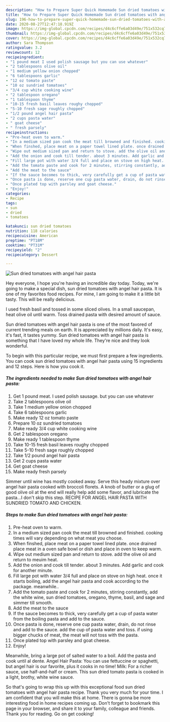 ```yaml
---
description: "How to Prepare Super Quick Homemade Sun dried tomatoes with angel hair pasta"
title: "How to Prepare Super Quick Homemade Sun dried tomatoes with angel hair pasta"
slug: 196-how-to-prepare-super-quick-homemade-sun-dried-tomatoes-with-angel-hair-pasta
date: 2020-08-27T12:47:18.919Z
image: https://img-global.cpcdn.com/recipes/d4c6cffe6a03d49e/751x532cq70/sun-dried-tomatoes-with-angel-hair-pasta-recipe-main-photo.jpg
thumbnail: https://img-global.cpcdn.com/recipes/d4c6cffe6a03d49e/751x532cq70/sun-dried-tomatoes-with-angel-hair-pasta-recipe-main-photo.jpg
cover: https://img-global.cpcdn.com/recipes/d4c6cffe6a03d49e/751x532cq70/sun-dried-tomatoes-with-angel-hair-pasta-recipe-main-photo.jpg
author: Sara Thompson
ratingvalue: 3.2
reviewcount: 12
recipeingredient:
- "1 pound meat I used polish sausage but you can use whatever"
- "2 tablespoons olive oil"
- "1 medium yellow onion chopped"
- "6 tablespoons garlic"
- "12 oz tomato paste"
- "10 oz sundried tomatoes"
- "3/4 cup white cooking wine"
- "2 tablespoon oregano"
- "1 tablespoon thyme"
- "10-15 fresh basil leaves roughy chopped"
- "5-10 fresh sage roughly chopped"
- "1/2 pound angel hair pasta"
- "2 cups pasta water"
- " goat cheese"
- " fresh parsely"
recipeinstructions:
- "Pre-heat oven to warm."
- "In a medium sized pan cook the meat till browned and finished. cooking times will vary depending on what meat you choose."
- "When finshed, place meat on a paper towel lined plate. once drained place meat in a oven safe bowl or dish and place in oven to keep warm."
- "Wipe out medium sized pan and return to stove. add the olive oil and return to meuim heat."
- "Add the onion and cook till tender. about 3 minutes. Add garlic and cook for another minute."
- "Fill large pot with water 3/4 full and place on stove on high heat. once it starts boiling, add the angel hair pasta and cook according to the package. meanwhile.."
- "Add the tomato paste and cook for 2 minutes, stirring constantly, add the white wine, sun dried tomatoes, oregano, thyme, basil, and sage and simmer till smooth."
- "Add the meat to the sauce"
- "If the sauce becomes to thick, very carefully get a cup of pasta water from the boiling pasta and add to the sauce."
- "Once pasta is done, reserve one cup pasta water, drain, do not rinse and add to the sauce. add the cup of pasta water and toss. if using bigger chucks of meat, the meat will not toss with the pasta."
- "Once plated top with parsley and goat cheese."
- "Enjoy!"
categories:
- Recipe
tags:
- sun
- dried
- tomatoes

katakunci: sun dried tomatoes 
nutrition: 118 calories
recipecuisine: American
preptime: "PT18M"
cooktime: "PT31M"
recipeyield: "2"
recipecategory: Dessert

---
```



![Sun dried tomatoes with angel hair pasta](https://img-global.cpcdn.com/recipes/d4c6cffe6a03d49e/751x532cq70/sun-dried-tomatoes-with-angel-hair-pasta-recipe-main-photo.jpg)

Hey everyone, I hope you're having an incredible day today. Today, we're going to make a special dish, sun dried tomatoes with angel hair pasta. It is one of my favorites food recipes. For mine, I am going to make it a little bit tasty. This will be really delicious.

I used fresh basil and tossed in some sliced olives. In a small saucepan, heat olive oil until warm. Toss drained pasta with desired amount of sauce.

Sun dried tomatoes with angel hair pasta is one of the most favored of current trending meals on earth. It is appreciated by millions daily. It's easy, it's fast, it tastes yummy. Sun dried tomatoes with angel hair pasta is something that I have loved my whole life. They're nice and they look wonderful.


To begin with this particular recipe, we must first prepare a few ingredients. You can cook sun dried tomatoes with angel hair pasta using 15 ingredients and 12 steps. Here is how you cook it.

<!--inarticleads1-->

##### The ingredients needed to make Sun dried tomatoes with angel hair pasta:

1. Get 1 pound meat. I used polish sausage. but you can use whatever
1. Take 2 tablespoons olive oil
1. Take 1 medium yellow onion chopped
1. Take 6 tablespoons garlic
1. Make ready 12 oz tomato paste
1. Prepare 10 oz sundried tomatoes
1. Make ready 3/4 cup white cooking wine
1. Get 2 tablespoon oregano
1. Make ready 1 tablespoon thyme
1. Take 10-15 fresh basil leaves roughy chopped
1. Take 5-10 fresh sage roughly chopped
1. Take 1/2 pound angel hair pasta
1. Get 2 cups pasta water
1. Get  goat cheese
1. Make ready  fresh parsely


Simmer until wine has mostly cooked away. Serve this heady mixture over angel hair pasta cooked with broccoli florets. A knob of butter or a glug of good olive oil at the end will really help add some flavor, and lubricate the pasta…I don&#39;t skip this step. RECIPE FOR ANGEL HAIR PASTA WITH SUNDRIED TOMATO AND CHICKEN. 

<!--inarticleads2-->

##### Steps to make Sun dried tomatoes with angel hair pasta:

1. Pre-heat oven to warm.
1. In a medium sized pan cook the meat till browned and finished. cooking times will vary depending on what meat you choose.
1. When finshed, place meat on a paper towel lined plate. once drained place meat in a oven safe bowl or dish and place in oven to keep warm.
1. Wipe out medium sized pan and return to stove. add the olive oil and return to meuim heat.
1. Add the onion and cook till tender. about 3 minutes. Add garlic and cook for another minute.
1. Fill large pot with water 3/4 full and place on stove on high heat. once it starts boiling, add the angel hair pasta and cook according to the package. meanwhile..
1. Add the tomato paste and cook for 2 minutes, stirring constantly, add the white wine, sun dried tomatoes, oregano, thyme, basil, and sage and simmer till smooth.
1. Add the meat to the sauce
1. If the sauce becomes to thick, very carefully get a cup of pasta water from the boiling pasta and add to the sauce.
1. Once pasta is done, reserve one cup pasta water, drain, do not rinse and add to the sauce. add the cup of pasta water and toss. if using bigger chucks of meat, the meat will not toss with the pasta.
1. Once plated top with parsley and goat cheese.
1. Enjoy!


Meanwhile, bring a large pot of salted water to a boil. Add the pasta and cook until al dente. Angel Hair Pasta: You can use fettuccine or spaghetti, but angel hair is our favorite, plus it cooks in no time! Milk: For a richer sauce, use half-and-half or cream. This sun dried tomato pasta is cooked in a light, brothy, white wine sauce. 

So that's going to wrap this up with this exceptional food sun dried tomatoes with angel hair pasta recipe. Thank you very much for your time. I am confident that you will make this at home. There is gonna be more interesting food in home recipes coming up. Don't forget to bookmark this page in your browser, and share it to your family, colleague and friends. Thank you for reading. Go on get cooking!
